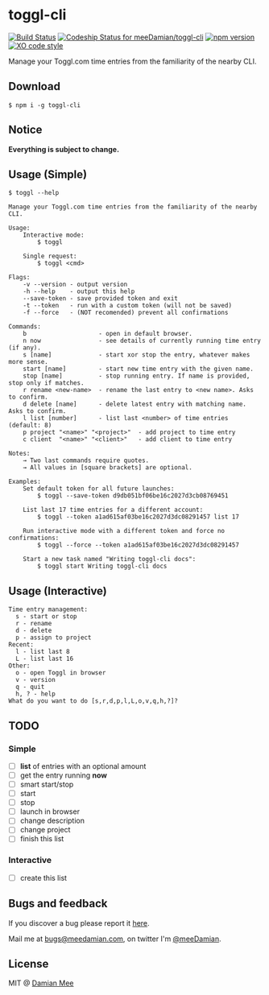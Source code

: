 # toggl-cli
[![Build Status](https://travis-ci.org/meeDamian/toggl-cli.svg?branch=master)](https://travis-ci.org/meeDamian/toggl-cli) [ ![Codeship Status for meeDamian/toggl-cli](https://codeship.com/projects/4651ffa0-ae14-0133-e229-0eeab60c84ba/status?branch=master)](https://codeship.com/projects/132211) [![npm version](https://badge.fury.io/js/toggl-cli.svg)](https://badge.fury.io/js/toggl-cli) [![XO code style](https://img.shields.io/badge/code_style-XO-5ed9c7.svg)](https://github.com/sindresorhus/xo)

Manage your Toggl.com time entries from the familiarity of the nearby CLI.

## Download

```
$ npm i -g toggl-cli
```

## Notice

**Everything is subject to change.**

## Usage (Simple)

```
$ toggl --help

Manage your Toggl.com time entries from the familiarity of the nearby CLI.

Usage:
	Interactive mode:
		$ toggl

	Single request:
		$ toggl <cmd>

Flags:
	-v --version - output version
	-h --help    - output this help
	--save-token - save provided token and exit
	-t --token   - run with a custom token (will not be saved)
	-f --force   - (NOT recomended) prevent all confirmations

Commands:
	b                    - open in default browser.
	n now                - see details of currently running time entry (if any).
	s [name]             - start xor stop the entry, whatever makes more sense.
	start [name]         - start new time entry with the given name.
	stop [name]          - stop running entry. If name is provided, stop only if matches.
	r rename <new-name>  - rename the last entry to <new name>. Asks to confirm.
	d delete [name]      - delete latest entry with matching name. Asks to confirm.
	l list [number]      - list last <number> of time entries (default: 8)
	p project "<name>" "<project>"  - add project to time entry
	c client  "<name>" "<client>"   - add client to time entry

Notes:
	→ Two last commands require quotes.
	→ All values in [square brackets] are optional.

Examples:
	Set default token for all future launches:
		$ toggl --save-token d9db051bf06be16c2027d3cb08769451

	List last 17 time entries for a different account:
		$ toggl --token a1ad615af03be16c2027d3dc08291457 list 17

	Run interactive mode with a different token and force no confirmations:
		$ toggl --force --token a1ad615af03be16c2027d3dc08291457

	Start a new task named "Writing toggl-cli docs":
		$ toggl start Writing toggl-cli docs
```

## Usage (Interactive)

```
Time entry management:
  s - start or stop
  r - rename
  d - delete
  p - assign to project
Recent:
  l - list last 8
  L - list last 16
Other:
  o - open Toggl in browser
  v - version
  q - quit
  h, ? - help
What do you want to do [s,r,d,p,l,L,o,v,q,h,?]?

```

## TODO

### Simple
- [ ] **list** of entries with an optional amount
- [ ] get the entry running **now**
- [ ] smart start/stop
- [ ] start
- [ ] stop
- [ ] launch in browser
- [ ] change description
- [ ] change project
- [ ] finish this list

### Interactive

- [ ] create this list


## Bugs and feedback

If you discover a bug please report it [here](https://github.com/meeDamian/toggl-cli/issues/new).

Mail me at bugs@meedamian.com, on twitter I'm [@meeDamian](http://twitter.com/meedamian).


## License

MIT @ [Damian Mee](https://meedamian.com)

